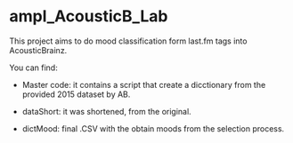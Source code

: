 # ampl_AcousticB_Lab

This project aims to do mood classification form last.fm tags into AcousticBrainz.   

You can find:

- Master code: it contains a script that create a dicctionary from the provided 2015 dataset by AB.

- dataShort: it was shortened, from the original.

- dictMood: final .CSV with the obtain moods from the selection process.
